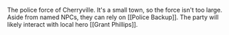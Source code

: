 The police force of Cherryville. It's a small town, so the force isn't too large. Aside from named NPCs, they can rely on [[Police Backup]]. The party will likely interact with local hero [[Grant Phillips]].